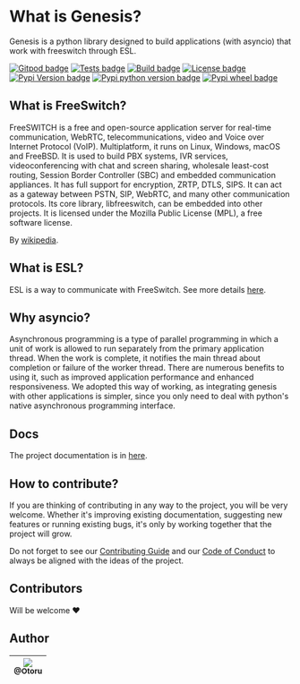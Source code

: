 # What is Genesis?

Genesis is a python library designed to build applications (with asyncio) that work with freeswitch through ESL.

[![Gitpod badge](https://img.shields.io/badge/Gitpod-ready%20to%20code-908a85?logo=gitpod)](https://gitpod.io/#https://github.com/Otoru/Genesis)
[![Tests badge](https://github.com/Otoru/Genesis/actions/workflows/tests.yml/badge.svg)](https://github.com/Otoru/Genesis/actions/workflows/tests.yml)
[![Build badge](https://github.com/Otoru/Genesis/actions/workflows/pypi.yml/badge.svg)](https://github.com/Otoru/Genesis/actions/workflows/pypi.yml)
[![License badge](https://img.shields.io/github/license/otoru/Genesis.svg)](https://github.com/Otoru/Genesis/blob/master/LICENSE.md)
[![Pypi Version badge](https://img.shields.io/pypi/v/Genesis)](https://pypi.org/project/genesis/)
[![Pypi python version badge](https://img.shields.io/pypi/pyversions/Genesis)](https://pypi.org/project/genesis/)
[![Pypi wheel badge](https://img.shields.io/pypi/wheel/Genesis)](https://pypi.org/project/genesis/)

## What is FreeSwitch?

FreeSWITCH is a free and open-source application server for real-time communication, WebRTC, telecommunications, video and Voice over Internet Protocol (VoIP). Multiplatform, it runs on Linux, Windows, macOS and FreeBSD. It is used to build PBX systems, IVR services, videoconferencing with chat and screen sharing, wholesale least-cost routing, Session Border Controller (SBC) and embedded communication appliances. It has full support for encryption, ZRTP, DTLS, SIPS. It can act as a gateway between PSTN, SIP, WebRTC, and many other communication protocols. Its core library, libfreeswitch, can be embedded into other projects. It is licensed under the Mozilla Public License (MPL), a free software license.

By [wikipedia](https://en.wikipedia.org/wiki/FreeSWITCH).

## What is ESL?

ESL is a way to communicate with FreeSwitch. See more details [here](https://freeswitch.org/confluence/display/FREESWITCH/Event+Socket+Library).

## Why asyncio?

Asynchronous programming is a type of parallel programming in which a unit of work is allowed to run separately from the primary application thread. When the work is complete, it notifies the main thread about completion or failure of the worker thread. There are numerous benefits to using it, such as improved application performance and enhanced responsiveness. We adopted this way of working, as integrating genesis with other applications is simpler, since you only need to deal with python's native asynchronous programming interface.

## Docs

The project documentation is in [here](https://github.com/Otoru/Genesis/wiki).

## How to contribute?

If you are thinking of contributing in any way to the project, you will be very welcome. Whether it's improving existing documentation, suggesting new features or running existing bugs, it's only by working together that the project will grow.

Do not forget to see our [Contributing Guide][2] and our [Code of Conduct][3] to always be aligned with the ideas of the project.

[2]: https://github.com/Otoru/Genesis/blob/master/CONTRIBUTING.md
[3]: https://github.com/Otoru/Genesis/blob/master/CODE_OF_CONDUCT.md

## Contributors

Will be welcome ❤️

## Author

| [<img src="https://avatars0.githubusercontent.com/u/26543872?v=3&s=115"><br><sub>@Otoru</sub>](https://github.com/Otoru) |
| :----------------------------------------------------------------------------------------------------------------------: |
